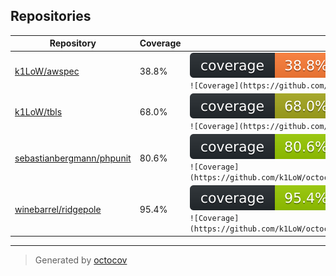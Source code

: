 ## Repositories

| Repository | Coverage | Badge |
| --- | --- | --- |
| [k1LoW/awspec](https://github.com/k1LoW/awspec) | 38.8% | ![k1LoW/awspec](badges/k1LoW/awspec/coverage.svg)<br>```![Coverage](https://github.com/k1LoW/octocov/raw/main/example/central/badges/k1LoW/awspec/coverage.svg)``` |
| [k1LoW/tbls](https://github.com/k1LoW/tbls) | 68.0% | ![k1LoW/tbls](badges/k1LoW/tbls/coverage.svg)<br>```![Coverage](https://github.com/k1LoW/octocov/raw/main/example/central/badges/k1LoW/tbls/coverage.svg)``` |
| [sebastianbergmann/phpunit](https://github.com/sebastianbergmann/phpunit) | 80.6% | ![sebastianbergmann/phpunit](badges/sebastianbergmann/phpunit/coverage.svg)<br>```![Coverage](https://github.com/k1LoW/octocov/raw/main/example/central/badges/sebastianbergmann/phpunit/coverage.svg)``` |
| [winebarrel/ridgepole](https://github.com/winebarrel/ridgepole) | 95.4% | ![winebarrel/ridgepole](badges/winebarrel/ridgepole/coverage.svg)<br>```![Coverage](https://github.com/k1LoW/octocov/raw/main/example/central/badges/winebarrel/ridgepole/coverage.svg)``` |

---

> Generated by [octocov](https://github.com/k1LoW/octocov)
